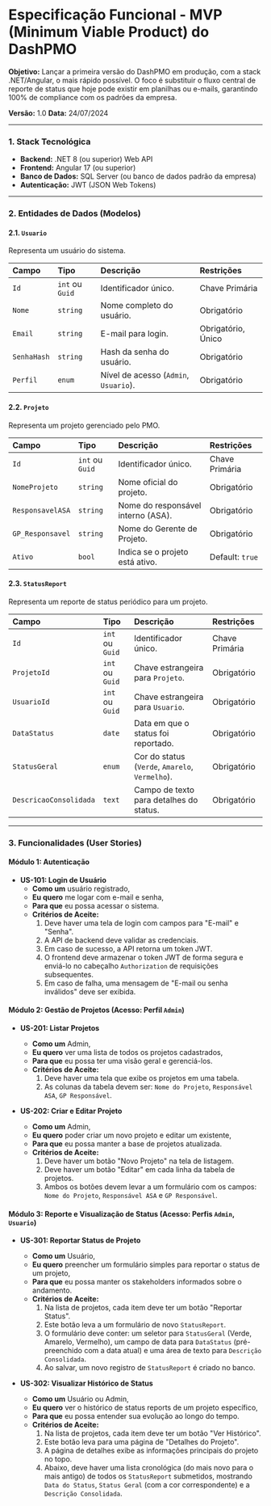 # Especificação Funcional - MVP (Minimum Viable Product) do DashPMO

**Objetivo:** Lançar a primeira versão do DashPMO em produção, com a stack .NET/Angular, o mais rápido possível. O foco é substituir o fluxo central de reporte de status que hoje pode existir em planilhas ou e-mails, garantindo 100% de compliance com os padrões da empresa.

**Versão:** 1.0
**Data:** 24/07/2024

---

### 1. Stack Tecnológica

*   **Backend:** .NET 8 (ou superior) Web API
*   **Frontend:** Angular 17 (ou superior)
*   **Banco de Dados:** SQL Server (ou banco de dados padrão da empresa)
*   **Autenticação:** JWT (JSON Web Tokens)

---

### 2. Entidades de Dados (Modelos)

#### 2.1. `Usuario`
Representa um usuário do sistema.

| Campo | Tipo | Descrição | Restrições |
| :--- | :--- | :--- | :--- |
| `Id` | `int` ou `Guid` | Identificador único. | Chave Primária |
| `Nome` | `string` | Nome completo do usuário. | Obrigatório |
| `Email` | `string` | E-mail para login. | Obrigatório, Único |
| `SenhaHash` | `string` | Hash da senha do usuário. | Obrigatório |
| `Perfil` | `enum` | Nível de acesso (`Admin`, `Usuario`). | Obrigatório |

#### 2.2. `Projeto`
Representa um projeto gerenciado pelo PMO.

| Campo | Tipo | Descrição | Restrições |
| :--- | :--- | :--- | :--- |
| `Id` | `int` ou `Guid` | Identificador único. | Chave Primária |
| `NomeProjeto` | `string` | Nome oficial do projeto. | Obrigatório |
| `ResponsavelASA` | `string` | Nome do responsável interno (ASA). | Obrigatório |
| `GP_Responsavel` | `string` | Nome do Gerente de Projeto. | Obrigatório |
| `Ativo` | `bool` | Indica se o projeto está ativo. | Default: `true` |

#### 2.3. `StatusReport`
Representa um reporte de status periódico para um projeto.

| Campo | Tipo | Descrição | Restrições |
| :--- | :--- | :--- | :--- |
| `Id` | `int` ou `Guid` | Identificador único. | Chave Primária |
| `ProjetoId` | `int` ou `Guid` | Chave estrangeira para `Projeto`. | Obrigatório |
| `UsuarioId` | `int` ou `Guid` | Chave estrangeira para `Usuario`. | Obrigatório |
| `DataStatus` | `date` | Data em que o status foi reportado. | Obrigatório |
| `StatusGeral`| `enum` | Cor do status (`Verde`, `Amarelo`, `Vermelho`). | Obrigatório |
| `DescricaoConsolidada`| `text` | Campo de texto para detalhes do status. | Obrigatório |

---

### 3. Funcionalidades (User Stories)

#### Módulo 1: Autenticação
*   **US-101: Login de Usuário**
    *   **Como um** usuário registrado,
    *   **Eu quero** me logar com e-mail e senha,
    *   **Para que** eu possa acessar o sistema.
    *   **Critérios de Aceite:**
        1.  Deve haver uma tela de login com campos para "E-mail" e "Senha".
        2.  A API de backend deve validar as credenciais.
        3.  Em caso de sucesso, a API retorna um token JWT.
        4.  O frontend deve armazenar o token JWT de forma segura e enviá-lo no cabeçalho `Authorization` de requisições subsequentes.
        5.  Em caso de falha, uma mensagem de "E-mail ou senha inválidos" deve ser exibida.

#### Módulo 2: Gestão de Projetos (Acesso: Perfil `Admin`)
*   **US-201: Listar Projetos**
    *   **Como um** Admin,
    *   **Eu quero** ver uma lista de todos os projetos cadastrados,
    *   **Para que** eu possa ter uma visão geral e gerenciá-los.
    *   **Critérios de Aceite:**
        1.  Deve haver uma tela que exibe os projetos em uma tabela.
        2.  As colunas da tabela devem ser: `Nome do Projeto`, `Responsável ASA`, `GP Responsável`.

*   **US-202: Criar e Editar Projeto**
    *   **Como um** Admin,
    *   **Eu quero** poder criar um novo projeto e editar um existente,
    *   **Para que** eu possa manter a base de projetos atualizada.
    *   **Critérios de Aceite:**
        1.  Deve haver um botão "Novo Projeto" na tela de listagem.
        2.  Deve haver um botão "Editar" em cada linha da tabela de projetos.
        3.  Ambos os botões devem levar a um formulário com os campos: `Nome do Projeto`, `Responsável ASA` e `GP Responsável`.

#### Módulo 3: Reporte e Visualização de Status (Acesso: Perfis `Admin`, `Usuario`)
*   **US-301: Reportar Status de Projeto**
    *   **Como um** Usuário,
    *   **Eu quero** preencher um formulário simples para reportar o status de um projeto,
    *   **Para que** eu possa manter os stakeholders informados sobre o andamento.
    *   **Critérios de Aceite:**
        1.  Na lista de projetos, cada item deve ter um botão "Reportar Status".
        2.  Este botão leva a um formulário de novo `StatusReport`.
        3.  O formulário deve conter: um seletor para `StatusGeral` (Verde, Amarelo, Vermelho), um campo de data para `DataStatus` (pré-preenchido com a data atual) e uma área de texto para `Descrição Consolidada`.
        4.  Ao salvar, um novo registro de `StatusReport` é criado no banco.

*   **US-302: Visualizar Histórico de Status**
    *   **Como um** Usuário ou Admin,
    *   **Eu quero** ver o histórico de status reports de um projeto específico,
    *   **Para que** eu possa entender sua evolução ao longo do tempo.
    *   **Critérios de Aceite:**
        1.  Na lista de projetos, cada item deve ter um botão "Ver Histórico".
        2.  Este botão leva para uma página de "Detalhes do Projeto".
        3.  A página de detalhes exibe as informações principais do projeto no topo.
        4.  Abaixo, deve haver uma lista cronológica (do mais novo para o mais antigo) de todos os `StatusReport` submetidos, mostrando `Data do Status`, `Status Geral` (com a cor correspondente) e a `Descrição Consolidada`. 